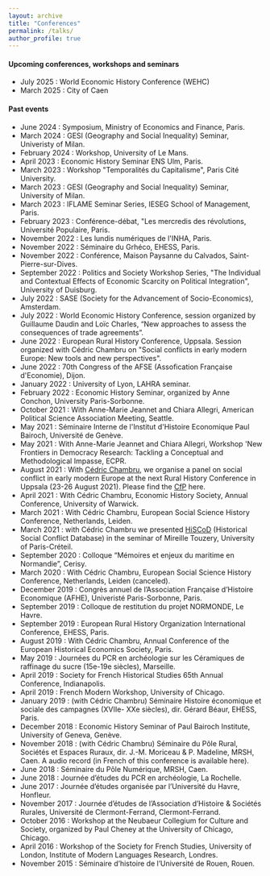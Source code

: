```yaml
---
layout: archive
title: "Conferences"
permalink: /talks/
author_profile: true
---
```


#### Upcoming conferences, workshops and seminars
* July 2025 : World Economic History Conference (WEHC)
* March 2025 : City of Caen 

#### Past events
* June 2024 : Symposium, Ministry of Economics and Finance, Paris.
* March 2024 : GESI (Geography and Social Inequality) Seminar, Univeristy of Milan.
* February 2024 : Workshop, University of Le Mans.
*  April 2023 : Economic History Seminar ENS Ulm, Paris. 
*  March 2023 : Workshop "Temporalités du Capitalisme", Paris Cité University. 
*  March 2023 : GESI (Geography and Social Inequality) Seminar, University of Milan.
*  March 2023 : IFLAME Seminar Series, IESEG School of Management, Paris.
*  February 2023 : Conférence-débat, "Les mercredis des révolutions, Université Populaire, Paris. 
*  November 2022 : Les lundis numériques de l'INHA, Paris. 
*  November 2022 : Séminaire du Grhéco, EHESS, Paris. 
*  November 2022 : Conférence, Maison Paysanne du Calvados, Saint-Pierre-sur-Dives.
*  September 2022 : Politics and Society Workshop Series, "The Individual and Contextual Effects of Economic Scarcity on Political Integration", University of Duisburg.
*  July 2022 : SASE (Society for the Advancement of Socio-Economics), Amsterdam.
*  July 2022 : World Economic History Conference, session organized by Guillaume Daudin and Loïc Charles, “New approaches to assess the consequences of trade agreements”.
*  June 2022 : European Rural History Conference, Uppsala. Session organized with Cédric Chambru on "Social conflicts in early modern Europe: New tools and new perspectives". 
*  June 2022 : 70th Congress of the AFSE (Assofication Française d'Economie), Dijon. 
*  January 2022 : University of Lyon, LAHRA seminar. 
*  February 2022 : Economic History Seminar, organized by Anne Conchon, University Paris-Sorbonne. 
*  October 2021 : With Anne-Marie Jeannet and Chiara Allegri, American Political Science Association Meeting, Seattle. 
*  May 2021 : Séminaire Interne de l'Institut d'Histoire Economique Paul Bairoch, Université de Genève.
*  May 2021 : With Anne-Marie Jeannet and Chiara Allegri, Workshop 'New Frontiers in Democracy Research: Tackling a Conceptual and Methodological Impasse, ECPR. 
*  August 2021 : With [Cédric Chambru](https://cedricchambru.github.io/), we organise a panel on social conflict in early modern Europe at the next Rural History Conference in Uppsala (23-26 August 2021). Please find the [CfP](https://cedricchambru.github.io/files/eurho_2021_cfp.pdf) here.
*  April 2021 : With Cédric Chambru, Economic History Society, Annual Conference, University of Warwick. 
*  March 2021 : With Cédric Chambru, European Social Science History Conference, Netherlands, Leiden. 
*  March 2021 : with Cédric Chambru we presented [HiSCoD](https://www.unicaen.fr/hiscod/pages/index.html) (Historical Social Conflict Database) in the seminar of Mireille Touzery, University of Paris-Créteil. 
*  September 2020 : Colloque “Mémoires et enjeux du maritime en Normandie”, Cerisy.
*  March 2020 : With Cédric Chambru, European Social Science History Conference, Netherlands, Leiden (canceled).
*  December 2019 : Congrès annuel de l’Association Française d’Histoire Economique (AFHE), Univeristé Paris-Sorbonne, Paris.
*  September 2019 : Colloque de restitution du projet NORMONDE, Le Havre.
*  September 2019 : European Rural History Organization International Conference, EHESS, Paris.
*  August 2019 : With Cédric Chambru, Annual Conference of the European Historical Economics Society, Paris.
*  May 2019 : Journées du PCR en archéologie sur les Céramiques de raffinage du sucre (15e-19e siècles), Marseille.
*  April 2019 : Society for French Historical Studies 65th Annual Conference, Indianapolis.
*  April 2019 : French Modern Workshop, University of Chicago.
*  January 2019 : (with Cédric Chambru) Séminaire Histoire économique et sociale des campagnes (XVIIe- XXe siècles), dir. Gérard Béaur, EHESS, Paris.
*  December 2018 : Economic History Seminar of Paul Bairoch Institute, University of Geneva, Genève.
*  November 2018 : (with Cédric Chambru) Séminaire du Pôle Rural, Sociétés et Espaces Ruraux, dir. J.-M. Moriceau & P. Madeline, MRSH, Caen. A audio record (in French of this conference is available here).
*  June 2018 : Séminaire du Pôle Numérique, MRSH, Caen.
*  June 2018 : Journée d’études du PCR en archéologie, La Rochelle.
*  June 2017 : Journée d’études organisée par l’Université du Havre, Honfleur.
*  November 2017 : Journée d’études de l’Association d’Histoire & Sociétés Rurales, Université de Clermont-Ferrand, Clermont-Ferrand.
*  October 2016 : Workshop at the Neubaeur Collegium for Culture and Society, organized by Paul Cheney at the University of Chicago, Chicago.
*  April 2016 : Workshop of the Society for French Studies, University of London, Institute of Modern Languages Research, Londres.
*  November 2015 : Séminaire d’histoire de l’Université de Rouen, Rouen.
